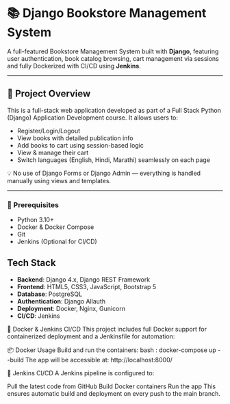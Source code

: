 # 📚 Django Bookstore Management System

A full-featured Bookstore Management System built with **Django**, featuring user authentication, book catalog browsing, cart management via sessions and fully Dockerized with CI/CD using **Jenkins**.

---

## 🌟 Project Overview

This is a full-stack web application developed as part of a Full Stack Python (Django) Application Development course. It allows users to:

- Register/Login/Logout
- View books with detailed publication info
- Add books to cart using session-based logic
- View & manage their cart
- Switch languages (English, Hindi, Marathi) seamlessly on each page

💡 No use of Django Forms or Django Admin — everything is handled manually using views and templates.

---

### 🔧 Prerequisites

- Python 3.10+
- Docker & Docker Compose
- Git
- Jenkins (Optional for CI/CD)

## Tech Stack

- **Backend**: Django 4.x, Django REST Framework
- **Frontend**: HTML5, CSS3, JavaScript, Bootstrap 5
- **Database**: PostgreSQL
- **Authentication**: Django Allauth
- **Deployment**: Docker, Nginx, Gunicorn
- **CI/CD**: Jenkins

🐳 Docker & Jenkins CI/CD
This project includes full Docker support for containerized deployment and a Jenkinsfile for automation:

📦 Docker Usage
Build and run the containers:
bash :
docker-compose up --build
The app will be accessible at:
http://localhost:8000/

🔄 Jenkins CI/CD
A Jenkins pipeline is configured to:

Pull the latest code from GitHub
Build Docker containers
Run the app
This ensures automatic build and deployment on every push to the main branch.
